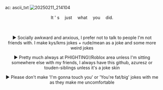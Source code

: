 ac: ascii_txt
![20250211_214104](https://github.com/user-attachments/assets/5da56b0c-ed8b-407d-ba41-453158834a23)

<p align="center">
It ' s 　just 　what 　you 　did.
</p>

 　
<p align="center">
  ► Socially awkward and anxious, I prefer not to talk to people I'm not friends with. I make kys/kms jokes + rude/mean as a joke and some more weird jokes
</p> 
</p>
<p align="center">
► Pretty much always at PHIGHTING!/Roblox area unless I'm sitting somewhere else with my friends, I always have this github, azuresz or touden-sibIings unless it's a joke skin
</p>
<p align="center">
  ► Please don't make 'I'm gonna touch you' or 'You're fat/big' jokes with me as they make me uncomfortable
</p>


